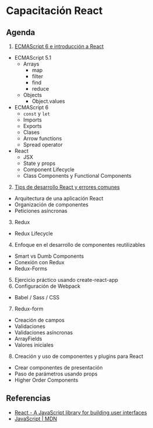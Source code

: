 # Capacitación React

## Agenda

1. [ECMAScript 6 e introducción a React](1-intro.md)
  * ECMAScript 5.1
    * Arrays
      * map
      * filter
      * find
      * reduce
    * Objects
      * Object.values
  * ECMAScript 6
    * `const` y `let`
    * Imports
    * Exports
    * Clases
    * Arrow functions
    * Spread operator
  * React
    * JSX
    * State y props
    * Component Lifecycle
    * Class Components y Functional Components
2. [Tips de desarrollo React y errores comunes](2-react-tips.md)
  * Arquitectura de una aplicación React
  * Organización de componentes
  * Peticiones asíncronas
3. Redux
  * Redux Lifecycle
4. Enfoque en el desarrollo de componentes reutilizables
  * Smart vs Dumb Components
  * Conexión con Redux
  * Redux-Forms
5. Ejercicio práctico usando create-react-app
6. Configuración de Webpack
  * Babel / Sass / CSS
7. Redux-form
  * Creación de campos
  * Validaciones
  * Validaciones asíncronas
  * ArrayFields
  * Valores iniciales
8. Creación y uso de componentes y plugins para React
  * Crear componentes de presentación
  * Paso de parámetros usando props
  * Higher Order Components

## Referencias

* [React - A JavaScript library for building user interfaces](https://facebook.github.io/react/)
* [JavaScript | MDN](https://developer.mozilla.org/en-US/docs/Web/JavaScript)